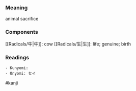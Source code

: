 ### Meaning

animal sacrifice

### Components

[[Radicals/牛|牛]]: cow [[Radicals/生|生]]: life; genuine; birth

### Readings

```
- Kunyomi: 
- Onyomi: セイ
```

#kanji
